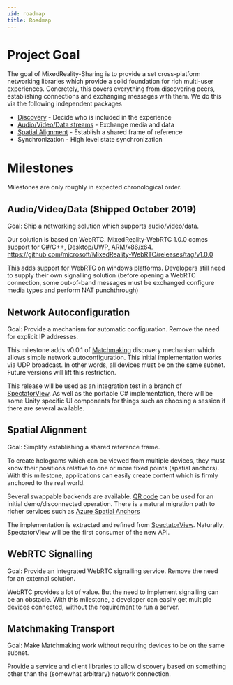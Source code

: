 ```yaml
---
uid: roadmap
title: Roadmap
---
```

# Project Goal

The goal of MixedReality-Sharing is to provide a set cross-platform networking libraries which provide a solid foundation for rich multi-user experiences. Concretely, this covers everything from discovering peers, establishing connections and exchanging messages with them. We do this via the following independent packages

* [Discovery](xref:Microsoft.MixedReality.Sharing.Matchmaking) - Decide who is included in the experience
* [Audio/Video/Data streams](https://microsoft.github.io/MixedReality-WebRTC/) - Exchange media and data
* [Spatial Alignment](xref:Microsoft.MixedReality.Sharing.SpatialAlignment) - Establish a shared frame of reference
* Synchronization - High level state synchronization


# Milestones

Milestones are only roughly in expected chronological order.

## Audio/Video/Data (Shipped October 2019)

Goal: Ship a networking solution which supports audio/video/data.

Our solution is based on WebRTC. MixedReality-WebRTC 1.0.0 comes support for C#/C++, Desktop/UWP, ARM/x86/x64. https://github.com/microsoft/MixedReality-WebRTC/releases/tag/v1.0.0

This adds support for WebRTC on windows platforms. Developers still need to supply their own signalling solution (before opening a WebRTC connection, some out-of-band messages must be exchanged configure media types and perform NAT punchthrough)

## Network Autoconfiguration

Goal: Provide a mechanism for automatic configuration. Remove the need for explicit IP addresses.

This milestone adds v0.0.1 of [Matchmaking](xref:Microsoft.MixedReality.Sharing.Matchmaking) discovery mechanism which allows simple network autoconfiguration. This initial implementation works via UDP broadcast. In other words, all devices must be on the same subnet. Future versions will lift this restriction.

This release will be used as an integration test in a branch of [SpectatorView](https://microsoft.github.io/MixedReality-SpectatorView/). As well as the portable C# implementation, there will be some Unity specific UI components for things such as choosing a session if there are several available.

## Spatial Alignment

Goal: Simplify establishing a shared reference frame.

To create holograms which can be viewed from multiple devices, they must know their positions relative to one or more fixed points (spatial anchors). With this milestone, applications can easily create content which is firmly anchored to the real world.

Several swappable backends are available. [QR code](https://en.wikipedia.org/wiki/QR_code) can be used for an initial demo/disconnected operation. There is a natural migration path to richer services such as [Azure Spatial Anchors](https://azure.microsoft.com/en-us/services/spatial-anchors/)

The implementation is extracted and refined from [SpectatorView](https://microsoft.github.io/MixedReality-SpectatorView/). Naturally, SpectatorView will be the first consumer of the new API.

## WebRTC Signalling

Goal: Provide an integrated WebRTC signalling service. Remove the need for an external solution.

WebRTC provides a lot of value. But the need to implement signalling can be an obstacle. With this milestone, a developer can easily get multiple devices connected, without the requirement to run a server.

## Matchmaking Transport

Goal: Make Matchmaking work without requiring devices to be on the same subnet.

Provide a service and client libraries to allow discovery based on something other than the (somewhat arbitrary) network connection.
